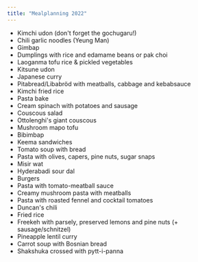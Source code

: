 ```yaml
---
title: "Mealplanning 2022"
---
```


- Kimchi udon (don't forget the gochugaru!)
- Chili garlic noodles (Yeung Man)
- Gimbap
- Dumplings with rice and edamame beans or pak choi
- Laoganma tofu rice & pickled vegetables
- Kitsune udon
- Japanese curry
- Pitabread/Libabröd with meatballs, cabbage and kebabsauce
- Kimchi fried rice
- Pasta bake
- Cream spinach with potatoes and sausage
- Couscous salad
- Ottolenghi's giant couscous
- Mushroom mapo tofu
- Bibimbap
- Keema sandwiches
- Tomato soup with bread
- Pasta with olives, capers, pine nuts, sugar snaps
- Misir wat
- Hyderabadi sour dal
- Burgers
- Pasta with tomato-meatball sauce
- Creamy mushroom pasta with meatballs
- Pasta with roasted fennel and cocktail tomatoes
- Duncan's chili
- Fried rice
- Freekeh with parsely, preserved lemons and pine nuts (+ sausage/schnitzel)
- Pineapple lentil curry
- Carrot soup with Bosnian bread
- Shakshuka crossed with pytt-i-panna

